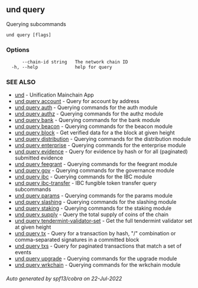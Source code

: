 ## und query

Querying subcommands

```
und query [flags]
```

### Options

```
      --chain-id string   The network chain ID
  -h, --help              help for query
```

### SEE ALSO

* [und](und.md)	 - Unification Mainchain App
* [und query account](und_query_account.md)	 - Query for account by address
* [und query auth](und_query_auth.md)	 - Querying commands for the auth module
* [und query authz](und_query_authz.md)	 - Querying commands for the authz module
* [und query bank](und_query_bank.md)	 - Querying commands for the bank module
* [und query beacon](und_query_beacon.md)	 - Querying commands for the beacon module
* [und query block](und_query_block.md)	 - Get verified data for a the block at given height
* [und query distribution](und_query_distribution.md)	 - Querying commands for the distribution module
* [und query enterprise](und_query_enterprise.md)	 - Querying commands for the enterprise module
* [und query evidence](und_query_evidence.md)	 - Query for evidence by hash or for all (paginated) submitted evidence
* [und query feegrant](und_query_feegrant.md)	 - Querying commands for the feegrant module
* [und query gov](und_query_gov.md)	 - Querying commands for the governance module
* [und query ibc](und_query_ibc.md)	 - Querying commands for the IBC module
* [und query ibc-transfer](und_query_ibc-transfer.md)	 - IBC fungible token transfer query subcommands
* [und query params](und_query_params.md)	 - Querying commands for the params module
* [und query slashing](und_query_slashing.md)	 - Querying commands for the slashing module
* [und query staking](und_query_staking.md)	 - Querying commands for the staking module
* [und query supply](und_query_supply.md)	 - Query the total supply of coins of the chain
* [und query tendermint-validator-set](und_query_tendermint-validator-set.md)	 - Get the full tendermint validator set at given height
* [und query tx](und_query_tx.md)	 - Query for a transaction by hash, "<addr>/<seq>" combination or comma-separated signatures in a committed block
* [und query txs](und_query_txs.md)	 - Query for paginated transactions that match a set of events
* [und query upgrade](und_query_upgrade.md)	 - Querying commands for the upgrade module
* [und query wrkchain](und_query_wrkchain.md)	 - Querying commands for the wrkchain module

###### Auto generated by spf13/cobra on 22-Jul-2022
